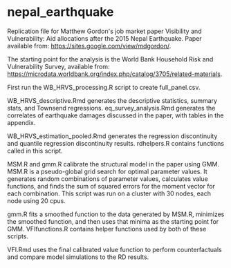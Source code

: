 # nepal_earthquake
Replication file for Matthew Gordon's job market paper Visibility and Vulnerability: Aid allocations after the 2015 Nepal Earthquake. Paper available from: https://sites.google.com/view/mdgordon/.

The starting point for the analysis is the World Bank Household Risk and Vulnerability Survey, available from: https://microdata.worldbank.org/index.php/catalog/3705/related-materials.

First run the WB_HRVS_processing.R script to create full_panel.csv.

WB_HRVS_descriptive.Rmd generates the descriptive statistics, summary stats, and Townsend regressions. eq_survey_analysis.Rmd generates the correlates of earthquake damages discussed in the paper, with tables in the appendix.

WB_HRVS_estimation_pooled.Rmd generates the regression discontinuity and quantile regression discontinuity results. rdhelpers.R contains functions called in this script.

MSM.R and gmm.R calibrate the structural model in the paper using GMM. MSM.R is a pseudo-global grid search for optimal parameter values. It generates random combinations of parameter values, calculates value functions, and finds the sum of squared errors for the moment vector for each combination. This script was run on a cluster with 30 nodes, each node using 20 cpus.  

gmm.R fits a smoothed function to the data generated by MSM.R, minimizes the smoothed function, and then uses that minima as the starting point for GMM. VFIfunctions.R contains helper functions used by both of these scripts. 

VFI.Rmd uses the final calibrated value function to perform counterfactuals and compare model simulations to the RD results.
